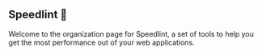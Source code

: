 ## Speedlint 👋

Welcome to the organization page for Speedlint, a set of tools to help you get the most performance out of your web applications.
